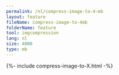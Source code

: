 ```yaml
---
permalink: /nl/compress-image-to-4-mb
layout: feature
fileName: compress-image-to-4mb
folderName: feature
tool: imgcompression
lang: nl
size: 4000
type: mb
---
```


{%- include compress-image-to-X.html -%}
